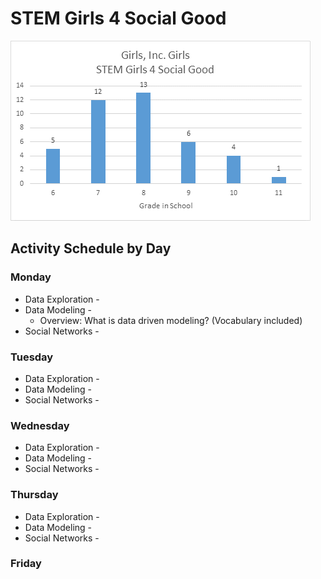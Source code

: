 # STEM Girls 4 Social Good
![](distribution.png)


## Activity Schedule by Day

### Monday
* Data Exploration - 
* Data Modeling - 
  * Overview: What is data driven modeling? (Vocabulary included)
* Social Networks -

### Tuesday
* Data Exploration - 
* Data Modeling -
* Social Networks -

### Wednesday
* Data Exploration - 
* Data Modeling -
* Social Networks -


### Thursday
* Data Exploration - 
* Data Modeling -
* Social Networks -


### Friday

